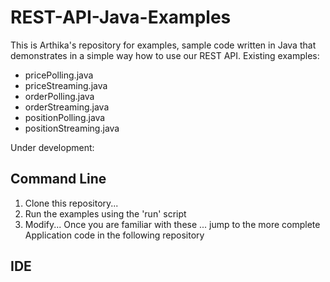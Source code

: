 # REST-API-Java-Examples
This is Arthika's repository for examples, sample code written in Java that demonstrates in a simple way how to use  our REST API.
Existing examples: 
* pricePolling.java
* priceStreaming.java
* orderPolling.java
* orderStreaming.java
* positionPolling.java
* positionStreaming.java

Under development:

## Command Line
1. Clone this repository...
2. Run the examples using the 'run' script
3. Modify... Once you are familiar with these ... jump to the more complete Application code in the following repository

## IDE
